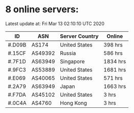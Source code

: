# 8 online servers:

Latest update at: Fri Mar 13 02:10:10 UTC 2020

| ID | ASN | Server Country | Online |
| -- | --- | -------------- | ------ |
| #.D09B | AS174 | United States | 398 hrs |
| #.15CF | AS49392 | Russia | 586 hrs |
| #.7F1D | AS63949 | Singapore | 1834 hrs |
| #.9FC3 | AS53889 | United States | 1681 hrs |
| #.E069 | AS40065 | United States | 571 hrs |
| #.2A79 | AS63949 | Japan | 1663 hrs |
| #.F7DA | AS45102 | United States | 3 hrs |
| #.0C4A | AS4760 | Hong Kong | 3 hrs |

